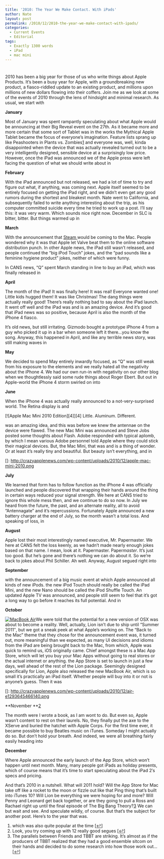 ```yaml
---
title: '2010: The Year We Make Contact. With iPads'
author: Nate
layout: post
permalink: /2010/12/2010-the-year-we-make-contact-with-ipads/
categories:
  - Current Events
  - Editorial
tags:
  - Exactly 1300 words
  - iPad
  - mac mini
---
```

# 

2010 has been a big year for those of us who write things about Apple Products. It’s been a busy year for Apple, with a groundbreaking new product, a fiasco-riddled update to an existing product, and millions upon millions of new dollars flowing into their coffers. Join me as we look at some of the events of 2010 through the lens of hindsight and minimal research. As usual, we start with

**January**

Most of January was spent rampantly speculating about what Apple would be announcing at their Big Reveal event on the 27th. As it became more and more certain that some sort of Tablet was in the works the Mythical Apple Tablet became the focus of everyone’s imagination. Feature lists sprang up like Peashooters in Plants vs. Zombies[1][1] and everyone was, well, kinda disappointed when the device that was actually revealed turned out to be a very intelligently designed, sensible device at a surprisingly low price. However, once the iPad was announced we of the Apple press were left facing the question of what we should write about in

 [1]: #footnote_0_1031 "which was also quite popular at the time"

**February**

With the iPad announced but not released, we had a lot of time to try and figure out what, if anything, was coming next. Apple itself seemed to be entirely focused on getting the iPad right, and we didn’t even get any good rumors during the shortest and bleakest month. Nate went to California, and subsequently failed to write anything interesting about the trip, as his computer committed suicide every time he tried to work up a post. I’ll say this: it was very warm. Which sounds nice right now. December in SLC is bitter, bitter. But things warmed up in

**March**

With the announcement that [Steam ][2]would be coming to the Mac. People wondered why it was that Apple let Valve beat them to the online software distribution punch. In other Apple news, the iPad still wasn’t released, and people continued the “big iPod Touch” jokes, and the “pad sounds like a feminine hygiene product” jokes, neither of which were funny.

 [2]: http://store.steampowered.com/

In CANS news, “Q” spent March standing in line to buy an iPad, which was finally released in

**April**

The month of the iPad! It was finally here! It was real! Everyone wanted one! Little kids hugged them! It was like Christmas! The dang things were actually really good! There’s really nothing bad to say about the iPad launch. It went off well and the iPad was and is an amazing device. And it’s good that iPad news was so positive, because April is also the month of the iPhone 4 fiasco.

It’s old news, but still irritating. Gizmodo bought a prototype iPhone 4 from a guy who picked it up in a bar when someone left it there…you know the song. Anyway, this happened in April, and like any terrible news story, was still making waves in

**May**

We decided to spend May entirely inwardly focused, as “Q” was still weak from his exposure to the elements and we really hated all the negativity about the iPhone 4. We had our own run-in with negativity on our other blog when we thoughtlessly said some rude things about Roger Ebert. But out in Apple-world the iPhone 4 storm swirled on into

**June**

When the iPhone 4 was actually really announced to a not-very-surprised world. The Retina display is and

[![Apple Mac Mini 2010 Edition][4]][4]
Little. Aluminum. Different.

was an amazing idea, and this was before we knew the antennae on the device were flawed. The new Mac Mini was announced and Steve Jobs posted some thoughts about Flash. Adobe responded with typical aplomb, by which I mean various Adobe personnel told Apple where they could stick their magical devices. But, the Mac Mini, that was and is a thing of wonder. Or at least it’s really tiny and beautiful. But beauty isn’t everything, and in

 []: http://crazyapplenews.com/wp-content/uploads/2010/12/apple-mac-mini-2010.png

**July**

We learned that form has to follow function as the iPhone 4 was officially launched and people discovered that wrapping their hands around the thing in certain ways reduced your signal strength. We here at CANS tried to ignore this whole mess then, and we continue to do so now. In July we heard from the future, the past, and an alternate reality, all to avoid “Antennagate” and it’s repercussions. Fortunately Apple announced a new battery charger at the end of July, so the month wasn’t a total loss. And speaking of loss, in

**August**

Apple lost their most interestingly named executive, Mr. Papermaster. We here at CANS felt the loss keenly, as we hadn’t made nearly enough jokes based on that name. I mean, look at it. Papermaster. Paper*master*. It’s just too good. But he’s gone and there’s nothing we can do about it. So we’re back to jokes about Phil Schiller. Ah well. Anyway, August segued right into

**September**

with the announcement of a big music event at which Apple announced all kinds of new iPods. the new iPod Touch should really be called the iPad Mini, and the new Nano should be called the iPod Shuffle Touch. An updated Apple TV was announced, and people still seem to feel that it’s got a long way to go before it reaches its full potential. And in

**October**

[![MacBook Air][5]][5]We were told that the potential for a new version of OSX was about to become a reality. Well, actually, Lion isn’t due to ship until “Summer 2011″, but we got a sneak peek at what Apple’s working on. The “Back to the Mac” theme that they chose for the announcement event was, it turned out, more meaningful than we expected, as many UI decisions and idioms from the iPad are being brought back to the Mac, from which, Apple was quick to remind us, iOS originally came. Chief amongst these is a Mac App Store, which will let you buy your Mac Apps without going to real stores or the actual internet or anything. the App Store is set to launch in just a few days, well ahead of the rest of the Lion package. Seemingly designed specifically for Lion, Apple also released the new MacBook Air, which is so small it’s practically an iPad itself. Whether people will buy into it or not is anyone’s guess. Then it was

 []: http://crazyapplenews.com/wp-content/uploads/2010/12/air-e1293645466140.png

**November **[2][5]

 [5]: #footnote_1_1031 " Look, you try coming up with 12 really good segues "

The month were I wrote a book, as I am wont to do. But even so, Apple wasn’t content to rest on their laurels. No, they finally put the axe to the XServe and buried the hatchet with Apple Corps. For the first time ever, it became possible to buy Beatles music on iTunes. Someday I might actually do so. But don’t hold your breath. And indeed, we were all breathing fairly easily heading into

**December**

Where Apple announced the early launch of the App Store, which won’t happen until next month. Many, many people got iPads as holiday presents, which of course means that it’s time to start speculating about the iPad 2′s specs and pricing.

And that’s 2010 in a nutshell. What will 2011 hold? Will the App Store for Mac take off like a rocket to the moon or fizzle out like that Ping thing that’s built into iTunes 10? Will Lion be everything we were hoping for and more? Will Penny and Leonard get back together, or are they going to pull a Ross and Rachael right up until the final episode of The Big Bang Theory?[3][6] We can but wait and see. And speculate wildly, of course. But that’s the subject for another post. Here’s to the year that was.

 [6]: #footnote_2_1031 "The parallels between Friends and TBBT are striking. It’s almost as if the producers of TBBT realized that they had a good ensemble sitcom on their hands and decided to do some research into how those work out…"

1.  which was also quite popular at the time [[↩][7]]
2.  Look, you try coming up with 12 really good segues [[↩][8]]
3.  The parallels between Friends and TBBT are striking. It’s almost as if the producers of TBBT realized that they had a good ensemble sitcom on their hands and decided to do some research into how those work out… [[↩][9]]

 [7]: #identifier_0_1031
 [8]: #identifier_1_1031
 [9]: #identifier_2_1031